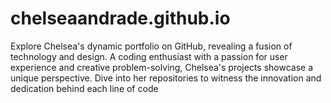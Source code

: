 # chelseaandrade.github.io
Explore Chelsea's dynamic portfolio on GitHub, revealing a fusion of technology and design. A coding enthusiast with a passion for user experience and creative problem-solving, Chelsea's projects showcase a unique perspective. Dive into her repositories to witness the innovation and dedication behind each line of code
